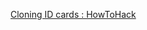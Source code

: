 
[Cloning ID cards : HowToHack](https://old.reddit.com/r/HowToHack/comments/p6tj7y/cloning_id_cards)
